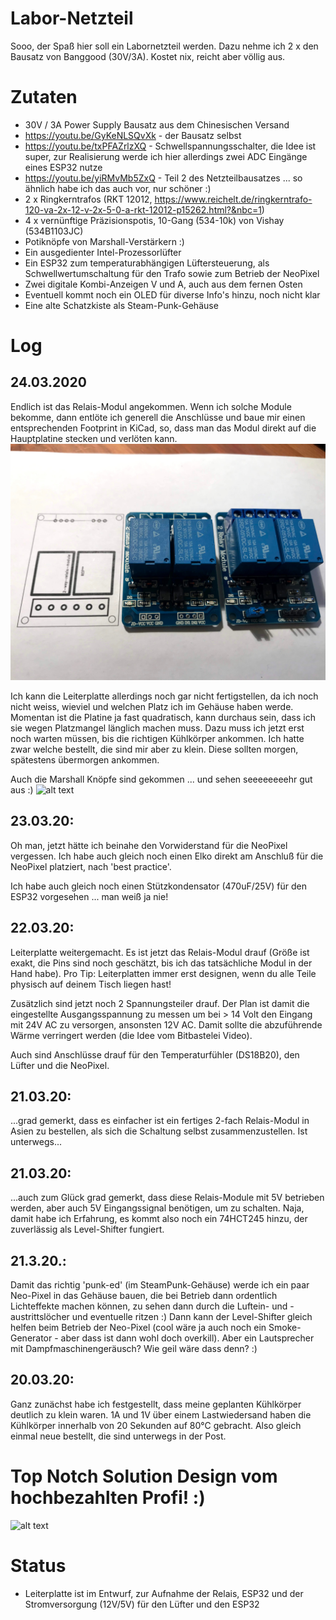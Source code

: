 # Labor-Netzteil

Sooo, der Spaß hier soll ein Labornetzteil werden. Dazu nehme ich 2 x den Bausatz von Banggood (30V/3A). Kostet nix, reicht aber völlig aus.


# Zutaten
* 30V / 3A Power Supply Bausatz aus dem Chinesischen Versand
* https://youtu.be/GyKeNLSQvXk - der Bausatz selbst
* https://youtu.be/txPFAZrlzXQ - Schwellspannungsschalter, die Idee ist super, zur Realisierung werde ich hier allerdings zwei ADC Eingänge eines ESP32 nutze
* https://youtu.be/yiRMvMb5ZxQ - Teil 2 des Netzteilbausatzes ... so ähnlich habe ich das auch vor, nur schöner :)
* 2 x Ringkerntrafos (RKT 12012, https://www.reichelt.de/ringkerntrafo-120-va-2x-12-v-2x-5-0-a-rkt-12012-p15262.html?&nbc=1)
* 4 x vernünftige Präzisionspotis, 10-Gang (534-10k) von Vishay (534B1103JC)
* Potiknöpfe von Marshall-Verstärkern :)
* Ein ausgedienter Intel-Prozessorlüfter
* Ein ESP32 zum temperaturabhängigen Lüftersteuerung, als Schwellwertumschaltung für den Trafo sowie zum Betrieb der NeoPixel
* Zwei digitale Kombi-Anzeigen V und A, auch aus dem fernen Osten
* Eventuell kommt noch ein OLED für diverse Info's hinzu, noch nicht klar
* Eine alte Schatzkiste als Steam-Punk-Gehäuse

# Log
## 24.03.2020
Endlich ist das Relais-Modul angekommen. Wenn ich solche Module bekomme, dann entlöte ich generell die Anschlüsse und baue mir einen entsprechenden Footprint in KiCad, so, dass man das Modul direkt auf die Hauptplatine stecken und verlöten kann.
![alt text](<https://github.com/ThomasStolt/Labor-Netzteil/blob/master/images/Relais%20Modul.jpg>)

Ich kann die Leiterplatte allerdings noch gar nicht fertigstellen, da ich noch nicht weiss, wieviel und welchen Platz ich im Gehäuse haben werde. Momentan ist die Platine ja fast quadratisch, kann durchaus sein, dass ich sie wegen Platzmangel länglich machen muss. Dazu muss ich jetzt erst noch warten müssen, bis die richtigen Kühlkörper ankommen. Ich hatte zwar welche bestellt, die sind mir aber zu klein. Diese sollten morgen, spätestens übermorgen ankommen.

Auch die Marshall Knöpfe sind gekommen ... und sehen seeeeeeeehr gut aus :)
![alt text](<https://github.com/ThomasStolt/Labor-Netzteil/blob/master/images/Deckel%20mit%20Marschall%20Knöpfen.jpg>)
## 23.03.20:
Oh man, jetzt hätte ich beinahe den Vorwiderstand für die NeoPixel vergessen. Ich habe auch gleich noch einen Elko direkt am Anschluß für die NeoPixel platziert, nach 'best practice'.

Ich habe auch gleich noch einen Stützkondensator (470uF/25V) für den ESP32 vorgesehen ... man weiß ja nie!
## 22.03.20:
Leiterplatte weitergemacht. Es ist jetzt das Relais-Modul drauf (Größe ist exakt, die Pins sind noch geschätzt, bis ich das tatsächliche Modul in der Hand habe). Pro Tip: Leiterplatten immer erst designen, wenn du alle Teile physisch auf deinem Tisch liegen hast!

Zusätzlich sind jetzt noch 2 Spannungsteiler drauf. Der Plan ist damit die eingestellte Ausgangsspannung zu messen um bei > 14 Volt den Eingang mit 24V AC zu versorgen, ansonsten 12V AC. Damit sollte die abzuführende Wärme verringert werden (die Idee vom Bitbastelei Video).

Auch sind Anschlüsse drauf für den Temperaturfühler (DS18B20), den Lüfter und die NeoPixel.
## 21.03.20: 
...grad gemerkt, dass es einfacher ist ein fertiges 2-fach Relais-Modul in Asien zu bestellen, als sich die Schaltung selbst zusammenzustellen. Ist unterwegs...
## 21.03.20: 
...auch zum Glück grad gemerkt, dass diese Relais-Module mit 5V betrieben werden, aber auch 5V Eingangssignal benötigen, um zu schalten. Naja, damit habe ich Erfahrung, es kommt also noch ein 74HCT245 hinzu, der zuverlässig als Level-Shifter fungiert.
## 21.3.20.: 
Damit das richtig 'punk-ed' (im SteamPunk-Gehäuse) werde ich ein paar Neo-Pixel in das Gehäuse bauen, die bei Betrieb dann ordentlich Lichteffekte machen können, zu sehen dann durch die Luftein- und -austrittslöcher und eventuelle ritzen :) Dann kann der Level-Shifter gleich helfen beim Betrieb der Neo-Pixel (cool wäre ja auch noch ein Smoke-Generator - aber dass ist dann wohl doch overkill). Aber ein Lautsprecher mit Dampfmaschinengeräusch? Wie geil wäre dass denn? :)
## 20.03.20: 
Ganz zunächst habe ich festgestellt, dass meine geplanten Kühlkörper deutlich zu klein waren. 1A und 1V über einem Lastwiedersand haben die Kühlkörper innerhalb von 20 Sekunden auf 80°C gebracht. Also gleich einmal neue bestellt, die sind unterwegs in der Post.

# Top Notch Solution Design vom hochbezahlten Profi! :)

![alt text](<https://github.com/ThomasStolt/Labor-Netzteil/blob/master/images/Grand%20Design%20-%20Labor%20Netzteil.png>)

# Status
* Leiterplatte ist im Entwurf, zur Aufnahme der Relais, ESP32 und der Stromversorgung (12V/5V) für den Lüfter und den ESP32



